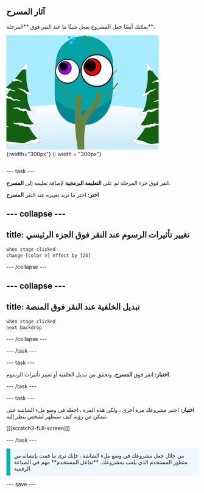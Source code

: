 ## آثار المسرح

<div style="display: flex; flex-wrap: wrap">
<div style="flex-basis: 200px; flex-grow: 1; margin-right: 15px;">
يمكنك أيضًا جعل المشروع يفعل شيئًا ما عند النقر فوق **المرحلة**.
</div>
<div>

![المسرح بتأثيرات رسومية.](images/stage-effects.png){:width="300px"} 
{: width = "300px"}  

</div>
</div>

--- task ---

انقر فوق جزء المرحلة ثم على **التعليمة البرمجية** لإضافة تعليمة إلى **المسرح**.

**اختر:** اختر ما تريد تغييره عند النقر **المسرح**

--- collapse ---
---
title: تغيير تأثيرات الرسوم عند النقر فوق الجزء الرئيسي
---

```blocks3
when stage clicked
change [color v] effect by [25]
```

--- /collapse ---

--- collapse ---
---
title: تبديل الخلفية عند النقر فوق المنصة
---

```blocks3
when stage clicked
next backdrop
```

--- /collapse ---

--- /task ---

--- task ---

**اختبار:** انقر فوق **المسرح**، وتحقق من تبديل الخلفية أو تغيير تأثيرات الرسوم.

--- /task ---

--- task ---

**اختبار:** اختبر مشروعك مرة أخرى ، ولكن هذه المرة ، اجعله في وضع ملء الشاشة حتى تتمكن من رؤية كيف سيظهر لشخص ينظر إليه.

[[[scratch3-full-screen]]]

--- /task ---

<p style="border-left: solid; border-width:10px; border-color: #0faeb0; background-color: aliceblue; padding: 10px;">
من خلال جعل مشروعك في وضع ملء الشاشة ، فإنك ترى ما قمت بإنشائه من منظور المستخدم الذي يلعب بمشروعك. **تفاعل المستخدم** مهم في الصناعة الرقمية. 
</p>

--- save ---

